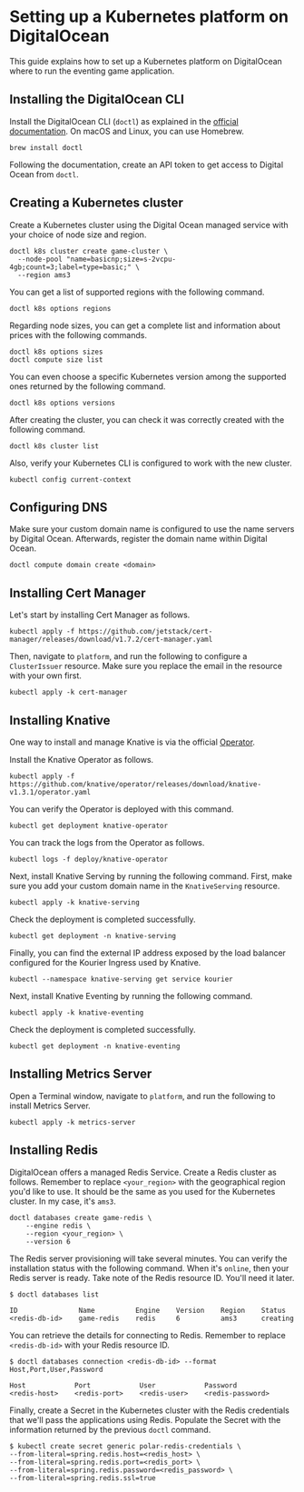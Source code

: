 # Setting up a Kubernetes platform on DigitalOcean

This guide explains how to set up a Kubernetes platform on DigitalOcean where to run the eventing game application.

## Installing the DigitalOcean CLI

Install the DigitalOcean CLI (`doctl`) as explained in the [official documentation](https://docs.digitalocean.com/reference/doctl/how-to/install/).
On macOS and Linux, you can use Homebrew.

```shell
brew install doctl
```

Following the documentation, create an API token to get access to Digital Ocean from `doctl`.

## Creating a Kubernetes cluster

Create a Kubernetes cluster using the Digital Ocean managed service with your choice of node size and region.

```shell
doctl k8s cluster create game-cluster \
  --node-pool "name=basicnp;size=s-2vcpu-4gb;count=3;label=type=basic;" \
  --region ams3
```

You can get a list of supported regions with the following command.

```shell
doctl k8s options regions
```

Regarding node sizes, you can get a complete list and information about prices with the following commands.

```shell
doctl k8s options sizes
doctl compute size list
```

You can even choose a specific Kubernetes version among the supported ones returned by the following command.

```shell
doctl k8s options versions
```

After creating the cluster, you can check it was correctly created with the following command.

```shell
doctl k8s cluster list
```

Also, verify your Kubernetes CLI is configured to work with the new cluster.

```shell
kubectl config current-context
```

## Configuring DNS

Make sure your custom domain name is configured to use the name servers by Digital Ocean.
Afterwards, register the domain name within Digital Ocean.

```shell
doctl compute domain create <domain>
```

## Installing Cert Manager

Let's start by installing Cert Manager as follows.

```shell
kubectl apply -f https://github.com/jetstack/cert-manager/releases/download/v1.7.2/cert-manager.yaml
```

Then, navigate to `platform`, and run the following to configure a `ClusterIssuer` resource. Make sure you replace the email in the
resource with your own first.

```shell
kubectl apply -k cert-manager
```

## Installing Knative

One way to install and manage Knative is via the official [Operator](https://knative.dev/docs/install/operator/knative-with-operators/).

Install the Knative Operator as follows.

```shell
kubectl apply -f https://github.com/knative/operator/releases/download/knative-v1.3.1/operator.yaml
```

You can verify the Operator is deployed with this command.

```shell
kubectl get deployment knative-operator
```

You can track the logs from the Operator as follows.

```shell
kubectl logs -f deploy/knative-operator
```

Next, install Knative Serving by running the following command. First, make sure you add your custom domain name in the
`KnativeServing` resource.

```shell
kubectl apply -k knative-serving
```

Check the deployment is completed successfully.

```shell
kubectl get deployment -n knative-serving
```

Finally, you can find the external IP address exposed by the load balancer configured for the Kourier Ingress used by Knative.

```shell
kubectl --namespace knative-serving get service kourier
```

Next, install Knative Eventing by running the following command.

```shell
kubectl apply -k knative-eventing
```

Check the deployment is completed successfully.

```shell
kubectl get deployment -n knative-eventing
```

## Installing Metrics Server

Open a Terminal window, navigate to `platform`, and run the following to install Metrics Server.

```shell
kubectl apply -k metrics-server
```

## Installing Redis

DigitalOcean offers a managed Redis Service. Create a Redis cluster as follows. Remember to replace `<your_region>` with the
geographical region you'd like to use. It should be the same as you used for the Kubernetes cluster. In my case, it's `ams3`.

```shell
doctl databases create game-redis \
    --engine redis \
    --region <your_region> \
    --version 6
```

The Redis server provisioning will take several minutes. You can verify the installation status with the following command. When it's `online`, then your Redis server is ready. Take note of the Redis resource ID. You'll need it later.

```shell
$ doctl databases list

ID               Name          Engine    Version    Region    Status
<redis-db-id>    game-redis    redis     6          ams3      creating
```

You can retrieve the details for connecting to Redis. Remember to replace `<redis-db-id>` with your Redis resource ID.

```shell
$ doctl databases connection <redis-db-id> --format Host,Port,User,Password

Host            Port            User            Password
<redis-host>    <redis-port>    <redis-user>    <redis-password>
```

Finally, create a Secret in the Kubernetes cluster with the Redis credentials that we'll pass the applications using Redis.
Populate the Secret with the information returned by the previous `doctl` command.

```shell
$ kubectl create secret generic polar-redis-credentials \
--from-literal=spring.redis.host=<redis_host> \
--from-literal=spring.redis.port=<redis_port> \
--from-literal=spring.redis.password=<redis_password> \
--from-literal=spring.redis.ssl=true
```
